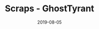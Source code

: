 ---
layout: artPost
title:  Scraps - GhostTyrant
date:   2019-08-05

artTitle: Scraps
artDesc: Original Work - DnD Paper Mini
artYear: 2019
artPath: /assets/fullsize/fullsize_scraps.png
artThumb: /assets/thumbnails/thumb_scraps.png
artTwitter: https://twitter.com/GhostTyrant/status/1145087212188573696
artMastodon: https://mastodon.art/@GhostTyrant

tags: art test
---